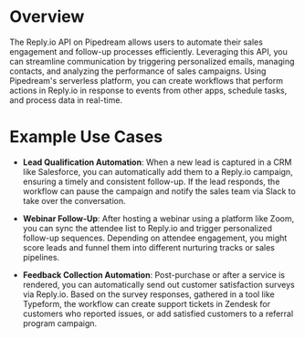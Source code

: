 # Overview

The Reply.io API on Pipedream allows users to automate their sales engagement and follow-up processes efficiently. Leveraging this API, you can streamline communication by triggering personalized emails, managing contacts, and analyzing the performance of sales campaigns. Using Pipedream's serverless platform, you can create workflows that perform actions in Reply.io in response to events from other apps, schedule tasks, and process data in real-time.

# Example Use Cases

- **Lead Qualification Automation**: When a new lead is captured in a CRM like Salesforce, you can automatically add them to a Reply.io campaign, ensuring a timely and consistent follow-up. If the lead responds, the workflow can pause the campaign and notify the sales team via Slack to take over the conversation.

- **Webinar Follow-Up**: After hosting a webinar using a platform like Zoom, you can sync the attendee list to Reply.io and trigger personalized follow-up sequences. Depending on attendee engagement, you might score leads and funnel them into different nurturing tracks or sales pipelines.

- **Feedback Collection Automation**: Post-purchase or after a service is rendered, you can automatically send out customer satisfaction surveys via Reply.io. Based on the survey responses, gathered in a tool like Typeform, the workflow can create support tickets in Zendesk for customers who reported issues, or add satisfied customers to a referral program campaign.
